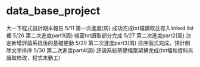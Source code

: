 # data_base_project
大一下程式設計期末報告
5/11 第一次進度(周)
  成功完成txt檔讀取並存入linked list裡
5/26 第二次進度part1(周)
  帳密txt讀取部分完成
5/27 第二次進度part2(周)
  決定新增評論系統後的基礎更動
5/29 第二次進度part3(周)
  排序函式完成，預計刪除文字排序
5/30 第二次進度part4(周)
  評論系統基礎檔案架構完成(txt檔和資料夾讀取修改，程式未動工)
